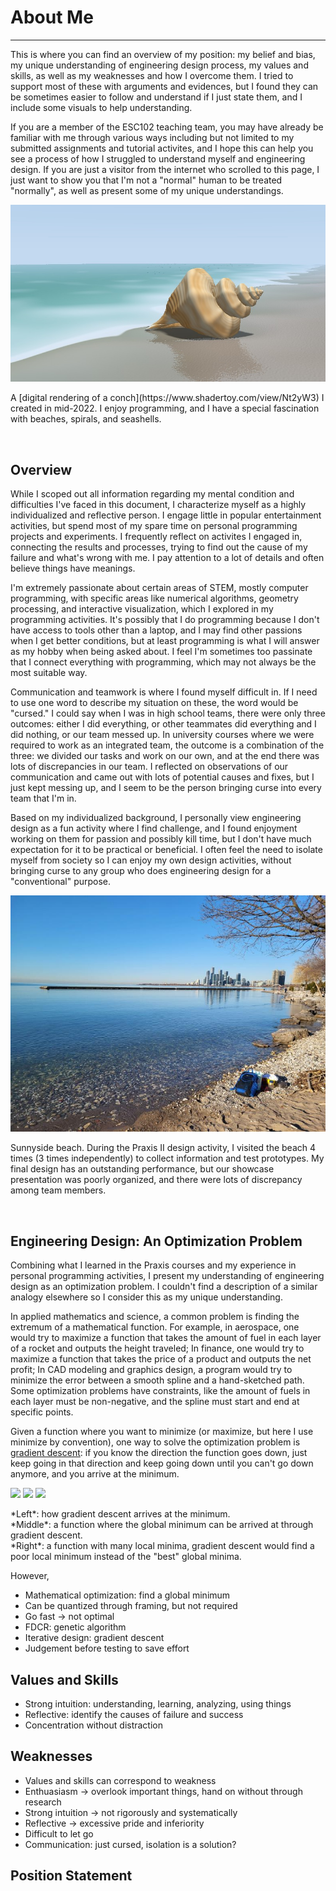 # About Me
--------

This is where you can find an overview of my position: my belief and bias, my unique understanding of engineering design process, my values and skills, as well as my weaknesses and how I overcome them. I tried to support most of these with arguments and evidences, but I found they can be sometimes easier to follow and understand if I just state them, and I include some visuals to help understanding.

If you are a member of the ESC102 teaching team, you may have already be familiar with me through various ways including but not limited to my submitted assignments and tutorial activites, and I hope this can help you see a process of how I struggled to understand myself and engineering design. If you are just a visitor from the internet who scrolled to this page, I just want to show you that I'm not a "normal" human to be treated "normally", as well as present some of my unique understandings.

![functional-conch](about-me/functional-conch.jpg)

<p class="caption" markdown="1">
A [digital rendering of a conch](https://www.shadertoy.com/view/Nt2yW3) I created in mid-2022. I enjoy programming, and I have a special fascination with beaches, spirals, and seashells.
</p>

<br/>



## Overview

While I scoped out all information regarding my mental condition and difficulties I've faced in this document, I characterize myself as a highly individualized and reflective person. I engage little in popular entertainment activities, but spend most of my spare time on personal programming projects and experiments. I frequently reflect on activites I engaged in, connecting the results and processes, trying to find out the cause of my failure and what's wrong with me. I pay attention to a lot of details and often believe things have meanings.

I'm extremely passionate about certain areas of STEM, mostly computer programming, with specific areas like numerical algorithms, geometry processing, and interactive visualization, which I explored in my programming activities. It's possibly that I do programming because I don't have access to tools other than a laptop, and I may find other passions when I get better conditions, but at least programming is what I will answer as my hobby when being asked about. I feel I'm sometimes too passinate that I connect everything with programming, which may not always be the most suitable way.

Communication and teamwork is where I found myself difficult in. If I need to use one word to describe my situation on these, the word would be "cursed." I could say when I was in high school teams, there were only three outcomes: either I did everything, or other teammates did everything and I did nothing, or our team messed up. In university courses where we were required to work as an integrated team, the outcome is a combination of the three: we divided our tasks and work on our own, and at the end there was lots of discrepancies in our team. I reflected on observations of our communication and came out with lots of potential causes and fixes, but I just kept messing up, and I seem to be the person bringing curse into every team that I'm in.

Based on my individualized background, I personally view engineering design as a fun activity where I find challenge, and I found enjoyment working on them for passion and possibly kill time, but I don't have much expectation for it to be practical or beneficial. I often feel the need to isolate myself from society so I can enjoy my own design activities, without bringing curse to any group who does engineering design for a "conventional" purpose.

![sunnyside-beach](about-me/sunnyside-beach.jpg)

<p class="caption" markdown="1">
Sunnyside beach. During the Praxis II design activity, I visited the beach 4 times (3 times independently) to collect information and test prototypes. My final design has an outstanding performance, but our showcase presentation was poorly organized, and there were lots of discrepancy among team members.
</p>

<br/>



## Engineering Design: An Optimization Problem

Combining what I learned in the Praxis courses and my experience in personal programming activities, I present my understanding of engineering design as an optimization problem. I couldn't find a description of a similar analogy elsewhere so I consider this as my unique understanding.

In applied mathematics and science, a common problem is finding the extremum of a mathematical function. For example, in aerospace, one would try to maximize a function that takes the amount of fuel in each layer of a rocket and outputs the height traveled; In finance, one would try to maximize a function that takes the price of a product and outputs the net profit; In CAD modeling and graphics design, a program would try to minimize the error between a smooth spline and a hand-sketched path. Some optimization problems have constraints, like the amount of fuels in each layer must be non-negative, and the spline must start and end at specific points.

Given a function where you want to minimize (or maximize, but here I use minimize by convention), one way to solve the optimization problem is [gradient descent](https://en.wikipedia.org/wiki/Gradient_descent): if you know the direction the function goes down, just keep going in that direction and keep going down until you can't go down anymore, and you arrive at the minimum.

<img src="https://upload.wikimedia.org/wikipedia/commons/thumb/f/ff/Gradient_descent.svg/800px-Gradient_descent.svg.png" style="width:25%;display:inline"></img>
<img src="https://upload.wikimedia.org/wikipedia/commons/thumb/8/8c/Goldstein_Price_function.pdf/page1-1200px-Goldstein_Price_function.pdf.jpg" style="width:35%;display:inline"></img>
<img src="https://upload.wikimedia.org/wikipedia/commons/thumb/9/98/Ackley%27s_function.pdf/page1-1200px-Ackley%27s_function.pdf.jpg" style="width:35%;display:inline"></img>

<p class="caption" markdown="1">
*Left*: how gradient descent arrives at the minimum.
<br/>
*Middle*: a function where the global minimum can be arrived at through gradient descent.
<br/>
*Right*: a function with many local minima, gradient descent would find a poor local minimum instead of the "best" global minima.
</p>

However, 

 - Mathematical optimization: find a global minimum
 - Can be quantized through framing, but not required
 - Go fast -> not optimal
 - FDCR: genetic algorithm
 - Iterative design: gradient descent
 - Judgement before testing to save effort

## Values and Skills
 - Strong intuition: understanding, learning, analyzing, using things
 - Reflective: identify the causes of failure and success
 - Concentration without distraction

## Weaknesses
 - Values and skills can correspond to weakness
 - Enthuasiasm -> overlook important things, hand on without through research
 - Strong intuition -> not rigorously and systematically
 - Reflective -> excessive pride and inferiority
 - Difficult to let go
 - Communication: just cursed, isolation is a solution?



## Position Statement


